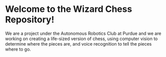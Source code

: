 # Welcome to the Wizard Chess Repository! 
We are a project under the Autonomous Robotics Club at Purdue and we are working on creating a life-sized version of chess, using computer vision to determine where the pieces are, and voice recognition to tell the pieces where to go.
